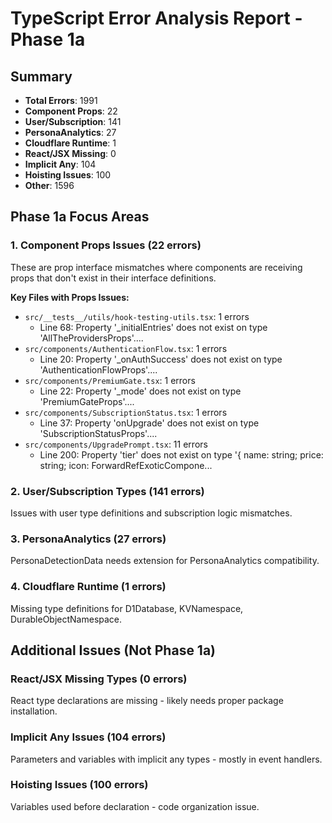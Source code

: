 # TypeScript Error Analysis Report - Phase 1a

## Summary
- **Total Errors**: 1991
- **Component Props**: 22
- **User/Subscription**: 141  
- **PersonaAnalytics**: 27
- **Cloudflare Runtime**: 1
- **React/JSX Missing**: 0
- **Implicit Any**: 104
- **Hoisting Issues**: 100
- **Other**: 1596

## Phase 1a Focus Areas

### 1. Component Props Issues (22 errors)
These are prop interface mismatches where components are receiving props that don't exist in their interface definitions.

**Key Files with Props Issues:**
- `src/__tests__/utils/hook-testing-utils.tsx`: 1 errors
  - Line 68: Property '_initialEntries' does not exist on type 'AllTheProvidersProps'....
- `src/components/AuthenticationFlow.tsx`: 1 errors
  - Line 20: Property '_onAuthSuccess' does not exist on type 'AuthenticationFlowProps'....
- `src/components/PremiumGate.tsx`: 1 errors
  - Line 22: Property '_mode' does not exist on type 'PremiumGateProps'....
- `src/components/SubscriptionStatus.tsx`: 1 errors
  - Line 37: Property 'onUpgrade' does not exist on type 'SubscriptionStatusProps'....
- `src/components/UpgradePrompt.tsx`: 11 errors
  - Line 200: Property 'tier' does not exist on type '{ name: string; price: string; icon: ForwardRefExoticCompone...


### 2. User/Subscription Types (141 errors)
Issues with user type definitions and subscription logic mismatches.

### 3. PersonaAnalytics (27 errors)
PersonaDetectionData needs extension for PersonaAnalytics compatibility.

### 4. Cloudflare Runtime (1 errors)
Missing type definitions for D1Database, KVNamespace, DurableObjectNamespace.

## Additional Issues (Not Phase 1a)

### React/JSX Missing Types (0 errors)
React type declarations are missing - likely needs proper package installation.

### Implicit Any Issues (104 errors)
Parameters and variables with implicit any types - mostly in event handlers.

### Hoisting Issues (100 errors)
Variables used before declaration - code organization issue.

